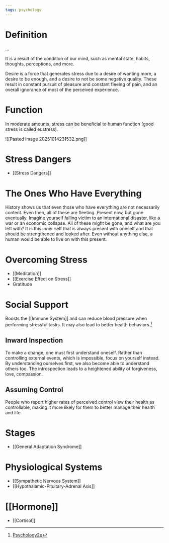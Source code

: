 ```yaml
---
tags: psychology
---
```


# Definition

...

It is a result of the condition of our mind, such as mental state, habits, thoughts, perceptions, and more.

Desire is a force that generates stress due to a desire of wanting more, a desire to be enough, and a desire to not be some negative quality. These result in constant pursuit of pleasure and constant fleeing of pain, and an overall ignorance of most of the perceived experience.

# Function
In moderate amounts, stress can be beneficial to human function (good stress is called eustress).

![[Pasted image 20251014231532.png]]

# Stress Dangers
- [[Stress Dangers]]

# The Ones Who Have Everything
History shows us that even those who have everything are not necessarily content. Even then, all of these are fleeting. Present now, but gone eventually. Imagine yourself falling victim to an international disaster, like a war or an economic collapse. All of these might be gone, and what are you left with? It is this inner self that is always present with oneself and that should be strengthened and looked after. Even without anything else, a human would be able to live on with this present.

# Overcoming Stress
- [[Meditation]]
- [[Exercise Effect on Stress]]
- Gratitude

# Social Support
Boosts the [[Immune System]] and can reduce blood pressure when performing stressful tasks. It may also lead to better health behaviors.[^1]

## Inward Inspection
To make a change, one must first understand oneself. Rather than controlling external events, which is impossible, focus on yourself instead. By understanding ourselves first, we also become able to understand others too. The introspection leads to a heightened ability of forgiveness, love, compassion.

## Assuming Control
People who report higher rates of perceived control view their health as controllable, making it more likely for them to better manage their health and life.

# Stages
- [[General Adaptation Syndrome]]

# Physiological Systems
- [[Sympathetic Nervous System]]
- [[Hypothalamic-Pituitary-Adrenal Axis]]

# [[Hormone]]
- [[Cortisol]]

[^1]: [Psychology2e](zotero://open-pdf/library/items/SSTBV7L5?page=529)